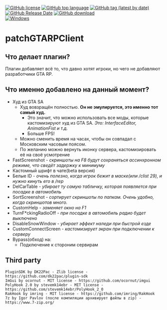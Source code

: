 [![GitHub license](https://img.shields.io/github/license/Tim4ukys/patchGTARPClient?style=flat-square)](https://github.com/Tim4ukys/patchGTARPClient/blob/main/LICENSE)
[![GitHub top language](https://img.shields.io/github/languages/top/Tim4ukys/patchGTARPClient?style=flat-square)](https://github.com/Tim4ukys/patchGTARPClient/search?l=c%2B%2B)
[![GitHub tag (latest by date)](https://img.shields.io/github/v/tag/Tim4ukys/patchGTARPClient?label=version&style=flat-square)](https://github.com/Tim4ukys/patchGTARPClient/releases/latest)
[![GitHub Release Date](https://img.shields.io/github/release-date/Tim4ukys/patchGTARPClient?style=flat-square)](https://github.com/Tim4ukys/patchGTARPClient/releases)
[![GitHub download](https://img.shields.io/github/downloads/tim4ukys/patchGTARPClient/total.svg?label=Total%20download&style=flat-square)](https://github.com/Tim4ukys/patchGTARPClient/releases/latest)
<br>[![Windows](https://img.shields.io/badge/Windows%207-0078D6?style=flat-square&logo=windows&logoColor=white)](https://ru.wikipedia.org/wiki/Windows_7)

# patchGTARPClient
## Что делает плагин?
Плагин добавляет всё то, что давно хотят игроки, но чего не добавляют разработчики GTA RP.

## Что именно добавлено на данный момент?
- Худ из GTA SA
    - Худ вовзращён полностью. __Он не эмулируется, это именно тот самый худ.__
        - Это значит, что можно использовать все моды, которые кастомизируют худ из GTA SA. _Это: InterfaceEditor, AnimationFist и т.д._
        - Больше FPS!
    - Можно сменить время на часах, чтобы он совпадал с Московским часовым поясом.
    - По желанию можно вернуть иконку сервера, кастомизировать её на своё усмотрение
- FastScreenshot - _скриншоты на F8 будут сохраняться ассинхронном режиме, что сведёт задержку к минимуму_
- Кастомный шрифт в чате(beta версия)
- Белые ID - _очень полезно, когда игрок бежит в маске(или /clist 29), и нужно кинуть его в /rep_
- DelCarTable - _убирает ту самую табличку, которая появляется при посадке в автомобиль_
- SortScreenshot - _сортирует скриншоты по папкам. Очень удобно, когда скриншотов много._
- CustomHelp - _заменяет окно на F1_
- TurnF*ckingRadioOff - _при посадке в автомобиль радио будет выключено_
- DisableSnowWindow - _убирает эффект наледи при быстрой езде_
- CustomConnectScreen - _кастомизирует экран при подключении к серверу_
- Bypass(обход) на:
    - Подключение к стороним сервирам

## Third party
```
PluginSDK by DK22Pac - Zlib license - https://github.com/dk22pac/plugin-sdk
ImGui by ocornut - MIT license - https://github.com/ocornut/imgui
PolyHook 2.0 by stevemk14ebr - MIT license - https://github.com/stevemk14ebr/PolyHook_2_0
RakHook by imring - MIT license - https://github.com/imring/RakHook
7z by Igor Pavlov (после компиляции архивирует файлы в zip) - https://www.7-zip.org/
```

